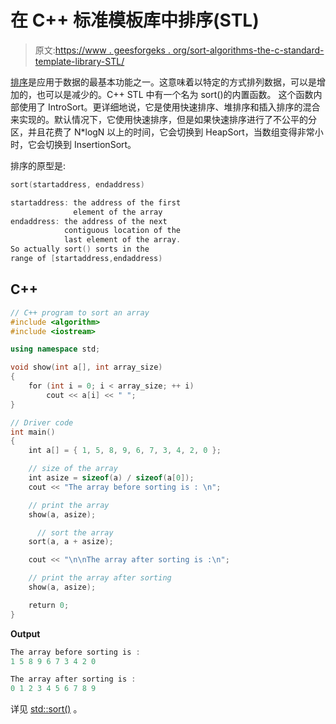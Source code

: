 # 在 C++ 标准模板库中排序(STL)

> 原文:[https://www . geesforgeks . org/sort-algorithms-the-c-standard-template-library-STL/](https://www.geeksforgeeks.org/sort-algorithms-the-c-standard-template-library-stl/)

[排序](https://www.geeksforgeeks.org/sorting-algorithms/)是应用于数据的最基本功能之一。这意味着以特定的方式排列数据，可以是增加的，也可以是减少的。C++ STL 中有一个名为 sort()的内置函数。
这个函数内部使用了 IntroSort。更详细地说，它是使用快速排序、堆排序和插入排序的混合来实现的。默认情况下，它使用快速排序，但是如果快速排序进行了不公平的分区，并且花费了 N*logN 以上的时间，它会切换到 HeapSort，当数组变得非常小时，它会切换到 InsertionSort。

排序的原型是:

```cpp
sort(startaddress, endaddress)

startaddress: the address of the first 
              element of the array
endaddress: the address of the next 
            contiguous location of the 
            last element of the array.
So actually sort() sorts in the 
range of [startaddress,endaddress)
```

## C++

```cpp
// C++ program to sort an array
#include <algorithm>
#include <iostream>

using namespace std;

void show(int a[], int array_size)
{
    for (int i = 0; i < array_size; ++ i)
        cout << a[i] << " ";
}

// Driver code
int main()
{
    int a[] = { 1, 5, 8, 9, 6, 7, 3, 4, 2, 0 };

    // size of the array
    int asize = sizeof(a) / sizeof(a[0]);
    cout << "The array before sorting is : \n";

    // print the array
    show(a, asize);

      // sort the array
    sort(a, a + asize);

    cout << "\n\nThe array after sorting is :\n";

    // print the array after sorting
    show(a, asize);

    return 0;
}
```

**Output**

```cpp
The array before sorting is : 
1 5 8 9 6 7 3 4 2 0 

The array after sorting is :
0 1 2 3 4 5 6 7 8 9 
```

详见 [std::sort()](https://www.geeksforgeeks.org/sort-c-stl/) 。